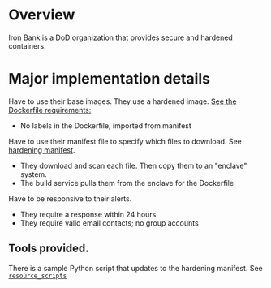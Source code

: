 # Overview

Iron Bank is a DoD organization that provides secure and hardened containers.

# Major implementation details 

Have to use their base images. They use a hardened image.
  [See the Dockerfile requirements:](https://repo1.dso.mil/dsop/dccscr/-/blob/master/Hardening/Dockerfile_Requirements.md#requirements)
  - No labels in the Dockerfile, imported from manifest

Have to use their manifest file to specify which files to download. See [hardening manifest](https://repo1.dso.mil/dsop/dccscr/-/tree/master/hardening%20manifest).
  - They download and scan each file. Then copy them to an "enclave" system. 
  - The build service pulls them from the enclave for the Dockerfile

Have to be responsive to their alerts. 
  - They require a response within 24 hours
  - They require valid email contacts; no group accounts

## Tools provided.
There is a sample Python script that updates to the hardening manifest.
See [`resource_scripts`](https://repo1.dso.mil/dsop/container-hardening-tools/proof-of-concept/resource_scripts/)
